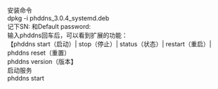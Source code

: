 安装命令<br>
dpkg -i phddns_3.0.4_systemd.deb<br>
记下SN:  和Default password:<br>
输入phddns回车后，可以看到扩展的功能：<br>
【phddns start（启动）| stop（停止）| status（状态）| restart（重启）|<br>
phddns reset（重置）<br>
phddns version（版本】<br>
启动服务<br>
phddns start<br>
